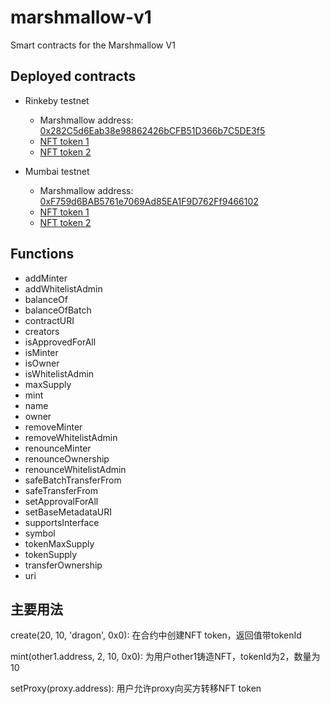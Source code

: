 # marshmallow-v1

Smart contracts for the Marshmallow V1

## Deployed contracts

- Rinkeby testnet
  - Marshmallow address: [0x282C5d6Eab38e98862426bCFB51D366b7C5DE3f5](https://rinkeby.etherscan.io/address/0x282C5d6Eab38e98862426bCFB51D366b7C5DE3f5)
  - [NFT token 1](https://testnets.opensea.io/assets/0x282c5d6eab38e98862426bcfb51d366b7c5de3f5/1)
  - [NFT token 2](https://testnets.opensea.io/assets/0x282c5d6eab38e98862426bcfb51d366b7c5de3f5/2)

- Mumbai testnet
  - Marshmallow address: [0xF759d6BAB5761e7069Ad85EA1F9D762Ff9466102](https://explorer-mumbai.maticvigil.com/address/0xF759d6BAB5761e7069Ad85EA1F9D762Ff9466102)
  - [NFT token 1](https://testnets.opensea.io/assets/mumbai/0xF759d6BAB5761e7069Ad85EA1F9D762Ff9466102/1)
  - [NFT token 2](https://testnets.opensea.io/assets/mumbai/0xF759d6BAB5761e7069Ad85EA1F9D762Ff9466102/2)

## Functions

- addMinter
- addWhitelistAdmin
- balanceOf
- balanceOfBatch
- contractURI
- creators
- isApprovedForAll
- isMinter
- isOwner
- isWhitelistAdmin
- maxSupply
- mint
- name
- owner
- removeMinter
- removeWhitelistAdmin
- renounceMinter
- renounceOwnership
- renounceWhitelistAdmin
- safeBatchTransferFrom
- safeTransferFrom
- setApprovalForAll
- setBaseMetadataURI
- supportsInterface
- symbol
- tokenMaxSupply
- tokenSupply
- transferOwnership
- uri

## 主要用法

create(20, 10, 'dragon', 0x0): 在合约中创建NFT token，返回值带tokenId

mint(other1.address, 2, 10, 0x0): 为用户other1铸造NFT，tokenId为2，数量为10

setProxy(proxy.address): 用户允许proxy向买方转移NFT token
